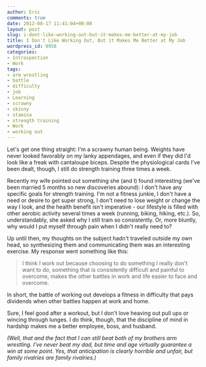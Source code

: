 ```yaml
---
author: Eric
comments: true
date: 2012-08-17 11:41:04+00:00
layout: post
slug: i-dont-like-working-out-but-it-makes-me-better-at-my-job
title: I Don't Like Working Out, But it Makes Me Better at My Job
wordpress_id: 9958
categories:
- Introspection
- Work
tags:
- arm wrestling
- battle
- difficulty
- job
- Learning
- scrawny
- skinny
- stamina
- strength training
- Work
- working out
---
```


Let's get one thing straight: I'm a scrawny human being. Weights have never looked favorably on my lanky appendages, and even if they did I'd look like a freak with cantaloupe biceps. Despite the physiological cards I've been dealt, though, I still do strength training three times a week.

Recently my wife pointed out something she (and I) found interesting (we've been married 5 months so new discoveries abound): I don't have any specific goals for strength training. I'm not a fitness junkie, I don't have a need or desire to get super strong, I don't need to lose weight or change the way I look, and the health benefit isn't imperative - our lifestyle is filled with other aerobic activity several times a week (running, biking, hiking, etc.). So, understandably, she asked why I still train so consistently. Or, more bluntly, why would I put myself through pain when I didn't really need to?

Up until then, my thoughts on the subject hadn't traveled outside my own head, so synthesizing them and communicating them was an interesting exercise. My response went something like this:


> I think I work out because choosing to do something I really don't want to do, something that is consistently difficult and painful to overcome, makes the other battles in work and life easier to face and overcome.


In short, the battle of working out develops a fitness in difficulty that pays dividends when other battles happen at work and home.

Sure, I feel good after a workout, but I don't love heaving out pull ups or wincing through lunges. I do think, though, that the discipline of mind in hardship makes me a better employee, boss, and husband.

_(Well, that and the fact that I can still beat both of my brothers arm wrestling. I've never beat my dad, but time and age virtually guarantee a win at some point. Yes, that anticipation is clearly horrible and unfair, but family rivalries are family rivalries.)_
